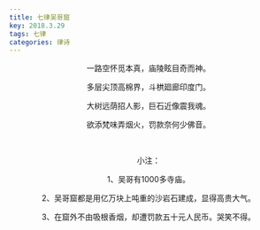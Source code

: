 ```yaml
---
title: 七律吴哥窟
key: 2018.3.29
tags: 七律
categories: 律诗
---
```


<p align="center">一路空怀觅本真，庙陵眩目奇而神。
</p>
<p align="center">多层尖顶高棉界，斗栱廻廊印度门。
</p>
<p align="center">大树远荫招人影，巨石近像震我魂。
</p>
<p align="center">欲添梵味弄烟火，罚款奈何少佛音。
</p>
<p align="center"></br>
</p>
<p align="center">小注：
</p>
<p align="center">1、吴哥有1000多寺庙。
</p>
<p align="center">2、吴哥窟都是用亿万块上吨重的沙岩石建成，显得高贵大气。
</p>
<p align="center">3、在窟外不由吸根香烟，却遭罚款五十元人民币。哭笑不得。
</p>
<p align="center"></br>
</p>

